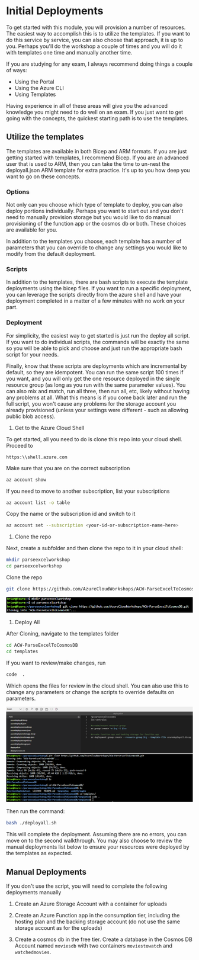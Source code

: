 # Initial Deployments

To get started with this module, you will provision a number of resources.  The easiest way to accomplish this is to utilize the templates.  If you want to do this service by service, you can also choose that approach, it is up to you.  Perhaps you'll do the workshop a couple of times and you will do it with templates one time and manually another time.

If you are studying for any exam, I always recommend doing things a couple of ways:

- Using the Portal
- Using the Azure CLI
- Using Templates

Having experience in all of these areas will give you the advanced knowledge you might need to do well on an exam. If you just want to get going with the concepts, the quickest starting path is to use the templates.

## Utilize the templates

The templates are available in both Bicep and ARM formats. If you are just getting started with templates, I recommend Bicep.  If you are an advanced user that is used to ARM, then you can take the time to un-nest the deployall.json ARM template for extra practice.  It's up to you how deep you want to go on these concepts.

### Options

Not only can you choose which type of template to deploy, you can also deploy portions individually.  Perhaps you want to start out and you don't need to manually provision storage but you would like to do manual provisioning of the function app or the cosmos db or both.  These choices are available for you.

In addition to the templates you choose, each template has a number of parameters that you can override to change any settings you would like to modify from the default deployment.

### Scripts

In addition to the templates, there are bash scripts to execute the template deployments using the bicep files.  If you want to run a specific deployment, you can leverage the scripts directly from the azure shell and have your deployment completed in a matter of a few minutes with no work on your part.

### Deployment 

For simplicity, the easiest way to get started is just run the deploy all script.  If you want to do individual scripts, the commands will be exactly the same so you will be able to pick and choose and just run the appropriate bash script for your needs.

Finally, know that these scripts are deployments which are incremental by default, so they are idempotent.  You can run the same script 100 times if you want, and you will only get the one resource deployed in the single resource group (as long as you run with the same parameter values).  You can also mix and match, run all three, then run all, etc, likely without having any problems at all. What this means is if you come back later and run the full script, you won't cause any problems for the storage account you already provisioned (unless your settings were different - such as allowing public blob access). 

1. Get to the Azure Cloud Shell

To get started, all you need to do is clone this repo into your cloud shell.  Proceed to 

```https
https:\\shell.azure.com
```  

Make sure that you are on the correct subscription

```bash
az account show
```  

If you need to move to another subscription, list your subscriptions

```bash
az account list -o table
```

Copy the name or the subscription id and switch to it

```bash
az account set --subscription <your-id-or-subscription-name-here>
```  

1. Clone the repo

Next, create a subfolder and then clone the repo to it in your cloud shell:

```bash
mkdir parseexcelworkshop
cd parseexcelworkshop
```  

Clone the repo

```bash
git clone https://github.com/AzureCloudWorkshops/ACW-ParseExcelToCosmosDB.git
```  

!["Get the code to your cloud shell"](./images/0001-getthecodeincloudshell.png)  

1. Deploy All

After Cloning, navigate to the templates folder 

```bash
cd ACW-ParseExcelToCosmosDB
cd templates
```  

If you want to review/make changes, run

```bash
code  .
```  

Which opens the files for review in the cloud shell.  You can also use this to change any parameters or change the scripts to override defaults on parameters.

!["Review the templates and scripts](./images/0002-reviewtemplates.png)

Then run the command:

```bash
bash ./deployall.sh
``` 

This will complete the deployment.  Assuming there are no errors, you can move on to the second walkthrough.  You may also choose to review the manual deployments list below to ensure your resources were deployed by the templates as expected.  

## Manual Deployments

If you don't use the script, you will need to complete the following deployments manually

1. Create an Azure Storage Account with a container for uploads  

1. Create an Azure Function app in the consumption tier, including the hosting plan and the backing storage account (do not use the same storage account as for the uploads)

1. Create a cosmos db in the free tier.  Create a database in the Cosmos DB Account named `moviesdb` with two containers `moviestowatch` and `watchedmovies`.  

